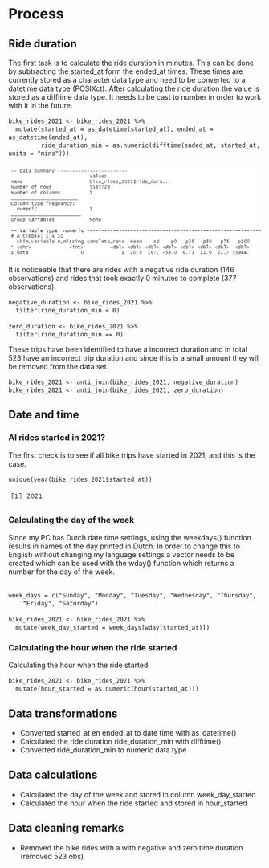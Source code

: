 # Process

## Ride duration

The first task is to calculate the ride duration in minutes. This can be done by subtracting the started_at form the ended_at times. These times are currently stored as a character data type and need to be converted to a datetime data type (POSIXct). After calculating the ride duration the value is stored as a difftime data type. It needs to be cast to number in order to work with it in the future.


```{r convert_date_time}
bike_rides_2021 <- bike_rides_2021 %>% 
  mutate(started_at = as_datetime(started_at), ended_at = as_datetime(ended_at),
         ride_duration_min = as.numeric(difftime(ended_at, started_at, units = "mins")))
```

![ride_duration_skim_r](pictures/skim_r_duration.jpg)

It is noticeable that there are rides with a negative ride duration (146 observations) and rides that took exactly 0 minutes to complete (377 observations). 

```{r negative_zero_duration}
negative_duration <- bike_rides_2021 %>% 
  filter(ride_duration_min < 0)

zero_duration <- bike_rides_2021 %>% 
  filter(ride_duration_min == 0)
```

These trips have been identified to have a incorrect duration and in total 523 have an incorrect trip duration and since this is a small amount they will be removed from the data set.

```{r removing_negative_zero_duration}
bike_rides_2021 <- anti_join(bike_rides_2021, negative_duration)
bike_rides_2021 <- anti_join(bike_rides_2021, zero_duration)
```

## Date and time

### Al rides started in 2021?
The first check is to see if all bike trips have started in 2021, and this is the case.

```{r in_2021}
unique(year(bike_rides_2021$started_at))
```
![2021](pictures/2021.jpg)

### Calculating the day of the week

Since my PC has Dutch date time settings, using the weekdays() function results in names of the day printed in Dutch. In order to change this to English without changing my language settings a vector needs to be created which can be used with the wday() function which returns a number for the day of the week.

```{r calculating_day_week}

week_days = c("Sunday", "Monday", "Tuesday", "Wednesday", "Thursday", 
    "Friday", "Saturday")

bike_rides_2021 <- bike_rides_2021 %>% 
  mutate(week_day_started = week_days[wday(started_at)])
```
### Calculating the hour when the ride started

Calculating the hour when the ride started

```{r calculating_hour}
bike_rides_2021 <- bike_rides_2021 %>% 
  mutate(hour_started = as.numeric(hour(started_at)))
```

## Data transformations
* Converted started_at en ended_at to date time with as_datetime()
* Calculated the ride duration ride_duration_min with difftime() 
* Converted ride_duration_min to numeric data type

## Data calculations
* Calculated the day of the week and stored in column week_day_started
* Calculated the hour when the ride started and stored in hour_started

## Data cleaning remarks
* Removed the bike rides with a with negative and zero time duration (removed 523 obs)